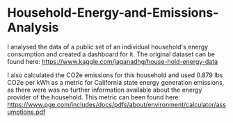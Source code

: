# Household-Energy-and-Emissions-Analysis

I analysed the data of a public set of an individual household's energy consumption and created a dashboard for it. The original dataset can be found here: https://www.kaggle.com/jaganadhg/house-hold-energy-data

I also calculated the CO2e emissions for this household and used 0.879 lbs CO2e per kWh as a metric for California state energy generation emissions, as there were was no further information available about the energy provider of the household. This metric can been found here: https://www.pge.com/includes/docs/pdfs/about/environment/calculator/assumptions.pdf
